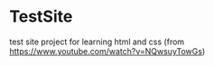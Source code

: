 # TestSite
test site project for learning html and css (from https://www.youtube.com/watch?v=NQwsuyTowGs)
